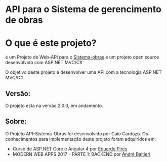 # API para o Sistema de gerencimento de obras

O que é este projeto?
=====================
é um Projeto de Web-API para o [Sistema-obras](https://github.com/caiocardozo/Sistema-Obras) é um projeto open source desenvolvido com ASP.NET MVC/C#

O objetivo deste projeto é desenvolver uma API com a tecnologia ASP.NET MVC/C# 

## Versão:
O projeto esta na versão 2.0.0, em andamento.

## Sobre:
O Projeto API-Sistema-Obras foi desenvolvido por Caio Cardozo.
Os conhecimentos para implementação deste projeto foram adquiridos em:
- Curso de ASP.NET Core e Angular 4 por [Eduardo Pires](http://www.eduardopires.net.br/curso-de-asp-net-core-e-angularjs-2/)
- MODERN WEB APPS 2017 - PARTE 1: BACKEND por [André Baltieri](http://player.balta.io/#/conteudo/1969)
